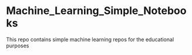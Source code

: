 # Machine_Learning_Simple_Notebooks
This repo contains simple machine learning repos for the educational purposes
